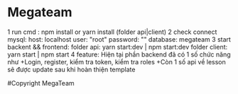 # Megateam

1 run cmd : npm install or yarn install (folder api|client)
2 check connect mysql:
    host: localhost
    user: "root"
    password: ""
    database: megateam
3 start backent && frontend:
    folder api: yarn start:dev | npm start:dev
    folder client: yarn start | npm start
4 feature:
    Hiện tại phần backend đã có 1 số chức năng như
        +Login, register, kiểm tra token, kiểm tra roles
        +Còn 1 số api về lesson sẽ được update sau khi hoàn thiện template


#Copyright MegaTeam